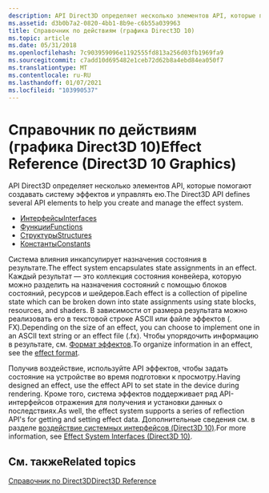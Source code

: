 ```yaml
---
description: API Direct3D определяет несколько элементов API, которые помогают создавать систему эффектов и управлять ею.
ms.assetid: d3b0b7a2-0820-4bb1-8b9e-c6b55a039963
title: Справочник по действиям (графика Direct3D 10)
ms.topic: article
ms.date: 05/31/2018
ms.openlocfilehash: 7c903959096e1192555fd813a256d03fb1969fa9
ms.sourcegitcommit: c7add10d695482e1ceb72d62b8a4ebd84ea050f7
ms.translationtype: MT
ms.contentlocale: ru-RU
ms.lasthandoff: 01/07/2021
ms.locfileid: "103990537"
---
```

# <a name="effect-reference-direct3d-10-graphics"></a><span data-ttu-id="cb473-103">Справочник по действиям (графика Direct3D 10)</span><span class="sxs-lookup"><span data-stu-id="cb473-103">Effect Reference (Direct3D 10 Graphics)</span></span>

<span data-ttu-id="cb473-104">API Direct3D определяет несколько элементов API, которые помогают создавать систему эффектов и управлять ею.</span><span class="sxs-lookup"><span data-stu-id="cb473-104">The Direct3D API defines several API elements to help you create and manage the effect system.</span></span>

-   [<span data-ttu-id="cb473-105">Интерфейсы</span><span class="sxs-lookup"><span data-stu-id="cb473-105">Interfaces</span></span>](d3d10-graphics-reference-effect-interfaces.md)
-   [<span data-ttu-id="cb473-106">Функции</span><span class="sxs-lookup"><span data-stu-id="cb473-106">Functions</span></span>](d3d10-graphics-reference-effect-functions.md)
-   [<span data-ttu-id="cb473-107">Структуры</span><span class="sxs-lookup"><span data-stu-id="cb473-107">Structures</span></span>](d3d10-graphics-reference-effect-structures.md)
-   [<span data-ttu-id="cb473-108">Константы</span><span class="sxs-lookup"><span data-stu-id="cb473-108">Constants</span></span>](d3d10-graphics-reference-effect-constants.md)

<span data-ttu-id="cb473-109">Система влияния инкапсулирует назначения состояния в результате.</span><span class="sxs-lookup"><span data-stu-id="cb473-109">The effect system encapsulates state assignments in an effect.</span></span> <span data-ttu-id="cb473-110">Каждый результат — это коллекция состояния конвейера, которую можно разделить на назначения состояний с помощью блоков состояний, ресурсов и шейдеров.</span><span class="sxs-lookup"><span data-stu-id="cb473-110">Each effect is a collection of pipeline state which can be broken down into state assignments using state blocks, resources, and shaders.</span></span> <span data-ttu-id="cb473-111">В зависимости от размера результата можно реализовать его в текстовой строке ASCII или файле эффектов (. FX).</span><span class="sxs-lookup"><span data-stu-id="cb473-111">Depending on the size of an effect, you can choose to implement one in an ASCII text string or an effect file (.fx).</span></span> <span data-ttu-id="cb473-112">Чтобы упорядочить информацию в результате, см. [Формат эффектов](d3d10-effect-format.md).</span><span class="sxs-lookup"><span data-stu-id="cb473-112">To organize information in an effect, see the [effect format](d3d10-effect-format.md).</span></span>

<span data-ttu-id="cb473-113">Получив воздействие, используйте API эффектов, чтобы задать состояние на устройстве во время подготовки к просмотру.</span><span class="sxs-lookup"><span data-stu-id="cb473-113">Having designed an effect, use the effect API to set state in the device during rendering.</span></span> <span data-ttu-id="cb473-114">Кроме того, система эффектов поддерживает ряд API-интерфейсов отражения для получения и установки данных о последствиях.</span><span class="sxs-lookup"><span data-stu-id="cb473-114">As well, the effect system supports a series of reflection API's for getting and setting effect data.</span></span> <span data-ttu-id="cb473-115">Дополнительные сведения см. в разделе [воздействие системных интерфейсов (Direct3D 10)](d3d10-graphics-programming-guide-effects-interfaces.md).</span><span class="sxs-lookup"><span data-stu-id="cb473-115">For more information, see [Effect System Interfaces (Direct3D 10)](d3d10-graphics-programming-guide-effects-interfaces.md).</span></span>

## <a name="related-topics"></a><span data-ttu-id="cb473-116">См. также</span><span class="sxs-lookup"><span data-stu-id="cb473-116">Related topics</span></span>

<dl> <dt>

[<span data-ttu-id="cb473-117">Справочник по Direct3D</span><span class="sxs-lookup"><span data-stu-id="cb473-117">Direct3D Reference</span></span>](d3d10-graphics-reference-d3d10.md)
</dt> </dl>

 

 



